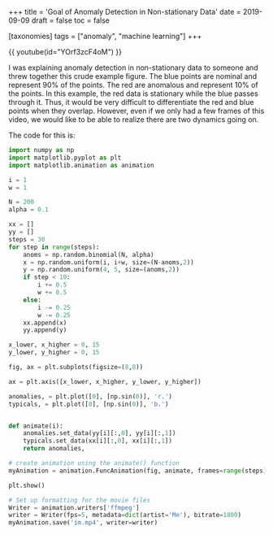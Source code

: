 +++
title = 'Goal of Anomaly Detection in Non-stationary Data'
date = 2019-09-09
draft = false
toc = false

[taxonomies]
tags = ["anomaly", "machine learning"]
+++

{{ youtube(id="YOrf3zcF4oM") }}


I was explaining anomaly detection in non-stationary data to someone and threw together this crude example figure. The blue points are nominal and represent 90% of the points. The red are anomalous and represent 10% of the points. In this example, the red data is stationary while the blue passes through it. Thus, it would be very difficult to differentiate the red and blue points when they overlap. However, even if we only had a few frames of this video, we would like to be able to realize there are two dynamics going on.  

The code for this is:

```py
import numpy as np
import matplotlib.pyplot as plt
import matplotlib.animation as animation

i = 1
w = 1

N = 200
alpha = 0.1

xx = []
yy = []
steps = 30
for step in range(steps):
    anoms = np.random.binomial(N, alpha)
    x = np.random.uniform(i, i+w, size=(N-anoms,2))
    y = np.random.uniform(4, 5, size=(anoms,2))
    if step < 10:
        i += 0.5
        w += 0.5
    else:
        i -= 0.25
        w -= 0.25
    xx.append(x)
    yy.append(y)

x_lower, x_higher = 0, 15
y_lower, y_higher = 0, 15

fig, ax = plt.subplots(figsize=(8,8))

ax = plt.axis([x_lower, x_higher, y_lower, y_higher])

anomalies, = plt.plot([0], [np.sin(0)], 'r.')
typicals, = plt.plot([0], [np.sin(0)], 'b.')


def animate(i):
    anomalies.set_data(yy[i][:,0], yy[i][:,1])
    typicals.set_data(xx[i][:,0], xx[i][:,1])
    return anomalies,

# create animation using the animate() function
myAnimation = animation.FuncAnimation(fig, animate, frames=range(steps), interval=10, blit=True, repeat=True)

plt.show()

# Set up formatting for the movie files
Writer = animation.writers['ffmpeg']
writer = Writer(fps=5, metadata=dict(artist='Me'), bitrate=1800)
myAnimation.save('im.mp4', writer=writer)
```
